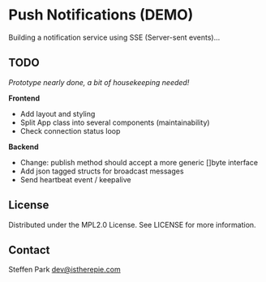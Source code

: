 # Push Notifications (DEMO)

Building a notification service using SSE (Server-sent events)...


## TODO

*Prototype nearly done, a bit of housekeeping needed!*

**Frontend**
* Add layout and styling
* Split App class into several components (maintainability)
* Check connection status loop

**Backend**
* Change: publish method should accept a more generic []byte interface
* Add json tagged structs for broadcast messages
* Send heartbeat event / keepalive


## License

Distributed under the MPL2.0 License. See LICENSE for more information.


## Contact

Steffen Park dev@istherepie.com